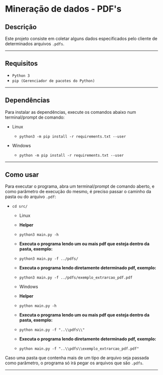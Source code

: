 # Mineração de dados - PDF's

## Descrição
Este projeto consiste em coletar alguns dados especificados pelo cliente de determinados arquivos `.pdfs`.

---
## Requisitos

* `Python 3`
* `pip (Gerenciador de pacotes do Python)`

---
## Dependências

Para instalar as dependências, execute os comandos abaixo num terminal/prompt de comando:

* Linux
  * `python3 -m pip install -r requirements.txt --user`

* Windows
  * `python -m pip install -r requirements.txt --user`

---
## Como usar

Para executar o programa, abra um terminal/prompt de comando aberto, e como parâmetro de execução do mesmo, é preciso passar o caminho da pasta ou do arquivo `.pdf`:
* `cd src/`
    * Linux
    * **Helper**
    * `python3 main.py -h`
    * **Executa o programa lendo um ou mais pdf que esteja dentro da pasta, exemplo:**
    * `python3 main.py -f ../pdfs/`
    * **Executa o programa lendo diretamente determinado pdf, exemplo:**
    * `python3 main.py -f ../pdfs/exemplo_extrarcao_pdf.pdf`

    * Windows
    * **Helper**
    * `python main.py -h`
    * **Executa o programa lendo um ou mais pdf que esteja dentro da pasta, exemplo:**
    * `python main.py -f "..\\pdfs\\"`
    * **Executa o programa lendo diretamente determinado pdf, exemplo:**
    * `python main.py -f "..\\pdfs\\exemplo_extrarcao_pdf.pdf"`

Caso uma pasta que contenha mais de um tipo de arquivo seja passada como parâmetro, o programa só irá pegar os arquivos que são `.pdfs`.

---